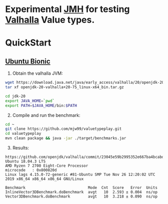 # Experimental [JMH](http://openjdk.java.net/projects/code-tools/jmh/) for testing [Valhalla](http://jdk.java.net/valhalla/) Value types.
 

# QuickStart

## [Ubuntu Bionic](http://releases.ubuntu.com/bionic)

1. Obtain the valhalla JVM:
```bash
wget https://download.java.net/java/early_access/valhalla/20/openjdk-20-valhalla+20-75_linux-x64_bin.tar.gz
tar xf openjdk-20-valhalla+20-75_linux-x64_bin.tar.gz

cd jdk-20
export JAVA_HOME=`pwd`
export PATH=$JAVA_HOME/bin:$PATH
```

2. Compile and run the benchmark:

```bash
cd ~
git clone https://github.com/mjw99/valuetypeplay.git
cd valuetypeplay
mvn clean package && java -jar ./target/benchmarks.jar
```

3. Results:

```
https://github.com/openjdk/valhalla/commit/23045e59b2995352e667ba4bcabddcc38b91b3af
Ubuntu 18.04.3 LTS
AMD Ryzen 7 2700 Eight-Core Processor
microcode	: 0x800820d
Linux lags 4.15.0-72-generic #81-Ubuntu SMP Tue Nov 26 12:20:02 UTC 2019 x86_64 x86_64 x86_64 GNU/Linux

Benchmark                            Mode  Cnt  Score   Error  Units
InlineVector3DBenchmark.doBenchmark  avgt   10  2.593 ± 0.004  ns/op
Vector3DBenchmark.doBenchmark        avgt   10  3.218 ± 0.090  ns/op

```
